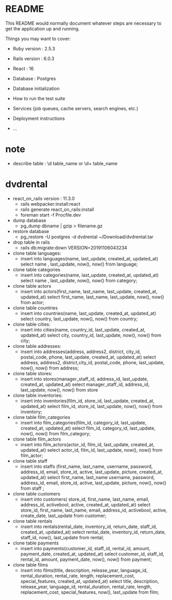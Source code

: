 # README

This README would normally document whatever steps are necessary to get the
application up and running.

Things you may want to cover:

* Ruby version : 2.5.3

* Rails version : 6.0.3

* React : 16

* Database : Postgres

* Database initialization

* How to run the test suite

* Services (job queues, cache servers, search engines, etc.)

* Deployment instructions

* ...
# note
* describe table : \d table_name or \d+ table_name
# dvdrental
* react_on_rails version : 11.3.0
  * rails webpacker:install:react
  * rails generate react_on_rails:install
  * foreman start -f Procfile.dev
* dump database
  * pg_dump dbname | gzip > filename.gz
* restore database
  * pg_restore -U postgres -d dvdrental ~/Download/dvdrental.tar
* drop table in rails
  * rails db:migrate:down VERSION=20191106043234
* clone table languages:
  * insert into languages(name, last_update, created_at, updated_at) select name , last_update, now(), now() from language;
* clone table categories
  * insert into categories(name, last_update, created_at, updated_at) select name , last_update, now(), now() from category;
* clone table actors
  * insert into actors(first_name, last_name, last_update, created_at, updated_at) select first_name, last_name, last_update, now(), now() from actor;
* clone table countries
  * insert into countries(name,  last_update, created_at, updated_at) select country, last_update, now(), now() from country;
* clone table cities:
  * insert into cities(name, country_id,  last_update, created_at, updated_at) select city, country_id, last_update, now(), now() from city;
* clone table addresses:
  * insert into addresses(address, address2, district, city_id, postal_code, phone, last_update, created_at, updated_at) select address, address2, district,city_id, postal_code, phone, last_update, now(), now() from address;
* clone table stores:
  * insert into stores(manager_staff_id, address_id, last_update, created_at, updated_at) select manager_staff_id, address_id, last_update, now(), now() from store
* clone table inventories:
  * insert into inventories(film_id, store_id, last_update, created_at, updated_at) select film_id, store_id, last_update, now(), now() from inventory;
* clone table film_categories
  * insert into film_categories(film_id, category_id, last_update, created_at, updated_at) select film_id, category_id, last_update, now(), now() from film_category;
* clone table film_actors
  * insert into film_actors(actor_id, film_id, last_update, created_at, updated_at) select actor_id, film_id, last_update, now(), now() from film_actor;
* clone table staff
  * insert into staffs (first_name, last_name, username, password, address_id, email, store_id, active, last_update, picture, created_at, updated_at) select first_name, last_name username, password, address_id, email, store_id, active, last_update, picture, now(), now()  from staff ;
* clone table customers
  * insert into customers( store_id, first_name, last_name, email, address_id, activebool, active, created_at, updated_at) select store_id, first_name, last_name, email, address_id, activebool, active, create_date, last_update from customer;
* clone table rentals
  * insert into rentals(rental_date, inventory_id, return_date, staff_id, created_at, updated_at) select rental_date, inventory_id, return_date, staff_id, now(), last_update from rental;
* clone table payments
  * insert into payments(customer_id, staff_id, rental_id, amount, payment_date, created_at, updated_at) select customer_id, staff_id, rental_id, amount, payment_date, now(), now() from payment;
* clone table films
  * insert into films(title, description, release_year, language_id, rental_duration, rental_rate, length, replacement_cost, special_features, created_at, updated_at) select title, description, release_year, language_id, rental_duration, rental_rate, length, replacement_cost, special_features, now(), last_update from film;
